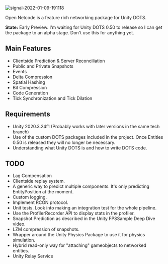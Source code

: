 ![signal-2022-01-09-191118](https://user-images.githubusercontent.com/38894848/148695519-838ba0d3-cdc2-462d-b38d-ddad0ee1499d.png)

Open Netcode is a feature rich networking package for Unity DOTS.


**State:** Early Preview. I'm waiting for Unity DOTS 0.50 to release so I can get the package to an alpha stage. Don't use this for anything yet. 

## Main Features
- Clientside Prediction & Server Reconciliation
- Public and Private Snapshots
- Events
- Delta Compression
- Spatial Hashing
- Bit Compression
- Code Generation
- Tick Synchronization and Tick Dilation

## Requirements
- Unity 2020.3.24f1 (Probably works with later versions in the same tech branch)
- Use of the custom DOTS packages included in the project. Once Entities 0.50 is released they will no longer be necessary.
- Understanding what Unity DOTS is and how to write DOTS code.

## TODO
- Lag Compensation
- Clientside replay system.
- A generic way to predict multiple components. It's only predicting EntityPosition at the moment.
- Custom logging.
- Implement RCON protocol.
- Unit tests. Look into making an integration test for the whole pipeline.
- Use the ProfilerRecorder API to display stats in the profiler.
- Snapshot Prediction as described in the Unity FPSSample Deep Dive video.
- LZM compression of snapshots.
- Wrapper around the Unity Physics Package to use it for physics simulation.
- Hybrid read-only way for "attaching" gameobjects to networked entities.
- Unity Relay Service
